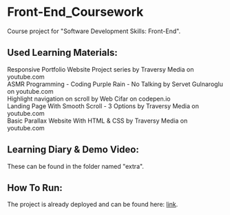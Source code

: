 # Front-End_Coursework

Course project for "Software Development Skills: Front-End".

## Used Learning Materials:

Responsive Portfolio Website Project series by Traversy Media on youtube.com  
ASMR Programming - Coding Purple Rain - No Talking by Servet Gulnaroglu on youtube.com  
Highlight navigation on scroll by Web Cifar on codepen.io  
Landing Page With Smooth Scroll - 3 Options by Traversy Media on youtube.com  
Basic Parallax Website With HTML & CSS by Traversy Media on youtube.com  

## Learning Diary & Demo Video:
These can be found in the folder named "extra".

## How To Run:
The project is already deployed and can be found here: [link](https://oskarisuonpaa.github.io/Front-End_Coursework/).  
